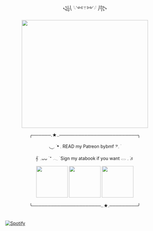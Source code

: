 <p align="center"> ꧁⎝ 𓆩༺⚚༻𓆪 ⎠꧂
    <p align="center">
  <img width="400" height="342" src="https://cdn.discordapp.com/attachments/910420166989475860/1422174097701339177/Untitled390_20250929185004.png?ex=68dbb657&is=68da64d7&hm=ee39cd9f45f8741a6e409e6a6a2b98e25ced663916e156643259a675c57e4ccd&">
<p align="center"> ╭──────.★..─────────────────────────╮
<p align="center">          ◟  ͜ 𓈒 ࣪  ❛        𓈒       READ my  Patreon bybmf     𝄢𓈒   ࣪
<p align="center">    𝄞  ࣪   𓈒ᴗᴗ    ࣪  ⁺   𓂃  ࣪    Sign my atabook if you want   𓂋 𓈒  ࣪♬
    <p align="center">  <img width="100" height="100" src="https://y2k.neocities.org/blinkiez/newbatch/uP8nSvW.gif"> <img width="100" height="100" src="https://y2k.neocities.org/blinkiez/newbatch/bnormalpeople.gif"> <img width="100" height="100" src="https://plasticdino.neocities.org/blinkie/tranz.gif">
<p align="center"> ╰──────────────────────..★.─────────╯
               
#

 [![Spotify](https://spotify-github-profile.kittinanx.com/api/view?uid=dstyi8gwgu7smen3sn0t721i1&cover_image=true&theme=natemoo-re&show_offline=false&background_color=000000&interchange=true&bar_color=ffffff&bar_color_cover=false)](https://spotify-github-profile.kittinanx.com/api/view?uid=dstyi8gwgu7smen3sn0t721i1&redirect=true)
</div>
